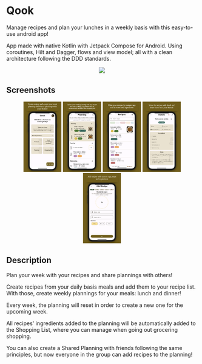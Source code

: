 # Qook

Manage recipes and plan your lunches in a weekly basis with this easy-to-use android app! 

App made with native Kotlin with Jetpack Compose for Android. Using coroutines, Hilt and Dagger, flows and view model; all with a clean architecture following the DDD standards.

<p align="center">
  <a href="https://play.google.com/store/apps/details?id=com.gabr.gabc.qook">
    <img src="https://cdn.rawgit.com/steverichey/google-play-badge-svg/master/img/en_get.svg" width="30%">
  </a>  
</p>

## Screenshots

<p align="center">
  <img src="documentation/dashboard.png" width="20%">
  <img src="documentation/planning.png" width="20%">
  <img src="documentation/recipes.png" width="20%">
  <img src="documentation/details.png" width="20%">
  <img src="documentation/add_recipe.png" width="20%">
</p>

## Description

Plan your week with your recipes and share plannings with others!

Create recipes from your daily basis meals and add them to your recipe list. With those, create weekly plannings for your meals: lunch and dinner! 

Every week, the planning will reset in order to create a new one for the upcoming week. 

All recipes' ingredients added to the planning will be automatically added to the Shopping List, where you can manage when going out grocering shopping.

You can also create a Shared Planning with friends following the same principles, but now everyone in the group can add recipes to the planning!
